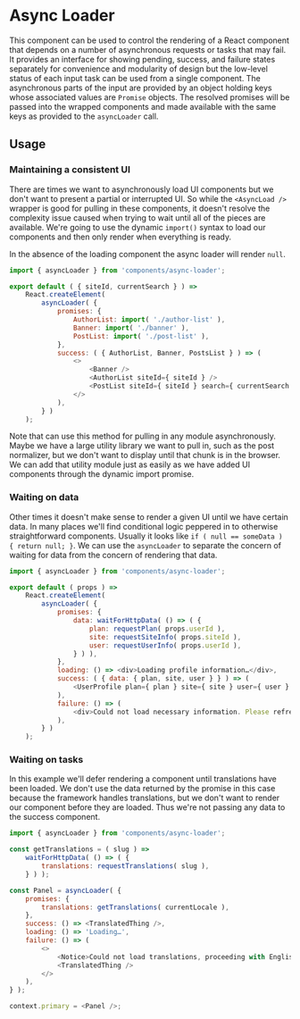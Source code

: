 # Async Loader

This component can be used to control the rendering of a React component that depends on a number of asynchronous requests or tasks that may fail.
It provides an interface for showing pending, success, and failure states separately for convenience and modularity of design but the low-level status of each input task can be used from a single component.
The asynchronous parts of the input are provided by an object holding keys whose associated values are `Promise` objects.
The resolved promises will be passed into the wrapped components and made available with the same keys as provided to the `asyncLoader` call.

## Usage

### Maintaining a consistent UI

There are times we want to asynchronously load UI components but we don't want to present a partial or interrupted UI.
So while the `<AsyncLoad />` wrapper is good for pulling in these components, it doesn't resolve the complexity issue caused when trying to wait until all of the pieces are available.
We're going to use the dynamic `import()` syntax to load our components and then only render when everything is ready.

In the absence of the loading component the async loader will render `null`.

```js
import { asyncLoader } from 'components/async-loader';

export default ( { siteId, currentSearch } ) =>
	React.createElement(
		asyncLoader( {
			promises: {
				AuthorList: import( './author-list' ),
				Banner: import( './banner' ),
				PostList: import( './post-list' ),
			},
			success: ( { AuthorList, Banner, PostsList } ) => (
				<>
					<Banner />
					<AuthorList siteId={ siteId } />
					<PostList siteId={ siteId } search={ currentSearch } />
				</>
			),
		} )
	);
```

Note that can use this method for pulling in any module asynchronously.
Maybe we have a large utility library we want to pull in, such as the post normalizer, but we don't want to display until that chunk is in the browser.
We can add that utility module just as easily as we have added UI components through the dynamic import promise.

### Waiting on data

Other times it doesn't make sense to render a given UI until we have certain data.
In many places we'll find conditional logic peppered in to otherwise straightforward components.
Usually it looks like `if ( null == someData ) { return null; }`.
We can use the `asyncLoader` to separate the concern of waiting for data from the concern of rendering that data.

```js
import { asyncLoader } from 'components/async-loader';

export default ( props ) =>
	React.createElement(
		asyncLoader( {
			promises: {
				data: waitForHttpData( () => ( {
					plan: requestPlan( props.userId ),
					site: requestSiteInfo( props.siteId ),
					user: requestUserInfo( props.userId ),
				} ) ),
			},
			loading: () => <div>Loading profile information…</div>,
			success: ( { data: { plan, site, user } } ) => (
				<UserProfile plan={ plan } site={ site } user={ user } />
			),
			failure: () => (
				<div>Could not load necessary information. Please refresh the page to try again.</div>
			),
		} )
	);
```

### Waiting on tasks

In this example we'll defer rendering a component until translations have been loaded.
We don't use the data returned by the promise in this case because the framework handles translations, but we don't want to render our component before they are loaded.
Thus we're not passing any data to the success component.

```js
import { asyncLoader } from 'components/async-loader';

const getTranslations = ( slug ) =>
	waitForHttpData( () => ( {
		translations: requestTranslations( slug ),
	} ) );

const Panel = asyncLoader( {
	promises: {
		translations: getTranslations( currentLocale ),
	},
	success: () => <TranslatedThing />,
	loading: () => 'Loading…',
	failure: () => (
		<>
			<Notice>Could not load translations, proceeding with English.</Notice>
			<TranslatedThing />
		</>
	),
} );

context.primary = <Panel />;
```
